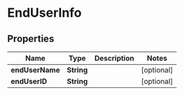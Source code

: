 
# EndUserInfo

## Properties
Name | Type | Description | Notes
------------ | ------------- | ------------- | -------------
**endUserName** | **String** |  |  [optional]
**endUserID** | **String** |  |  [optional]



